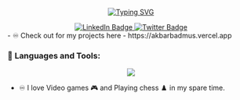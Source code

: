 
<p align="center">
    <a href="https://git.io/typing-svg"><img src="https://readme-typing-svg.demolab.com?font=FFF+Tusj&center=true&width=1000&height=50&duration=4000&pause=1000&lines=Hi%2C+I+am+Akbar.; A+Front+end+developer+Hit+me+up+for+gigs+and+projects.;I'm+open+to+learning." alt="Typing SVG" /></a>
  </p>
 <div id="badges" align="center">
    <a target="_blank" href="[https://www.linkedin.com/in/abolude-peter/](https://www.linkedin.com/in/akbar-badmus-10790a179/)">
      <img src="https://img.shields.io/badge/LinkedIn-blue?style=for-the-badge&logo=linkedin&logoColor=white" alt="LinkedIn Badge"/>
    </a>
    </a>
    <a target="_blank" href="https://twitter.com/akbar_ob">
      <img src="https://img.shields.io/badge/Twitter-blue?style=for-the-badge&logo=twitter&logoColor=white" alt="Twitter Badge"/>
    </a>
  </div>
  - ♾️ Check out for my projects here - https://akbarbadmus.vercel.app

  ### :hammer: **Languages and Tools**:
  <div id="languages" align="center">
  <p align="center">
  <a href="https://skillicons.dev">
    <img src="https://skillicons.dev/icons?i=git,nextjs,react,tailwindcss,firebase,javascript,redux" />
  </a>
</p>

  </div>
  

  - :infinity: I love Video games :video_game: and Playing chess :chess_pawn:  in my spare time.
